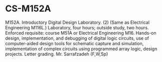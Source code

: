 # CS-M152A
M152A. Introductory Digital Design Laboratory. (2) (Same as Electrical Engineering M116L.) Laboratory, four hours; outside study, two hours. Enforced requisite: course M51A or Electrical Engineering M16. Hands-on design, implementation, and debugging of digital logic circuits, use of computer-aided design tools for schematic capture and simulation, implementation of complex circuits using programmed array logic, design projects. Letter grading. Mr. Sarrafzadeh (F,W,Sp)
